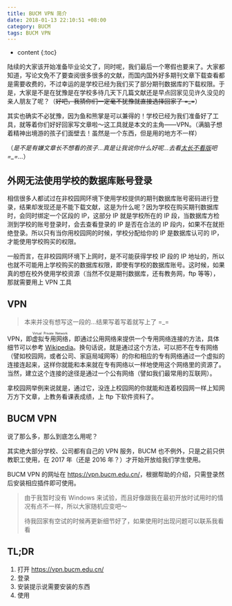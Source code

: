 ```yaml
---
title: BUCM VPN 简介
date: 2018-01-13 22:10:51 +08:00
category: BUCM
tags: BUCM VPN
---
```


* content
{:toc}

陆续的大家该开始准备毕业论文了，同时呢，我们最后一个寒假也要来了。大家都知道，写论文免不了要查阅很多很多的文献，而国内国外好多期刊文章下载查看都是需要收费的，不过幸运的是学校已经为我们买了部分期刊数据库的下载权限。于是，大家是不是在犹豫是在学校多待几天下几篇文献还是早点回家见见许久没见的亲人朋友了呢？（~~好吧，我猜你们一定毫不犹豫就直接选择回家了 =_=~~）

其实也确实不必犹豫，因为鱼和熊掌是可以兼得的！学校已经为我们准备好了工具，就等着你们好好回家写文章啦～这工具就是本文的主角——VPN。（满脑子想着精神出境游的孩子们面壁去！虽然是一个东西，但是用的地方不一样）

（*是不是有嫌文章长不想看的孩子...真是让我说你什么好呢...去看[太长不看版](#tldr)吧 =_=...*）

## 外网无法使用学校的数据库账号登录

相信很多人都试过在非校园网环境下使用学校提供的期刊数据库账号密码进行登录，结果却发现还是不能下载文献，这是为什么呢？因为学校在购买期刊数据库时，会同时绑定一个区段的 IP，这部分 IP 就是学校所在的 IP 段，当数据库方检测到学校的账号登录时，会去查看登录的 IP 是否在合法的 IP 段内，如果不在就拒绝登录。所以只有当你用校园网的时候，学校分配给你的 IP 是数据库认可的 IP，才能使用学校购买的权限。

一般而言，在非校园网环境下上网时，是不可能获得学校 IP 段的 IP 地址的，所以也就不可能用上学校购买的数据库权限，即使有学校的数据库账号。这时候，如果真的想在校外使用学校资源（当然不仅是期刊数据库，还有教务网，ftp 等等），那就需要用上 VPN 工具

## VPN

> 本来并没有想写这一段的...结果写着写着就写上了 =_=

VPN，即<ruby>虚拟专用网络<rp>（</rp><rt>Virtual Private Network</rt><rp>）</rp></ruby>，即通过公用网络来提供一个专用网络连接的方法，具体细节可以参考 [Wikipedia](https://en.wikipedia.org/wiki/Virtual_private_network)。换句话说，就是通过这个方法，可以把不在专有网络（譬如校园网，或者公司、家庭局域网等）的你和相应的专有网络通过一个虚拟的连接连起来，这样你就能和本来就在专有网络以一样地使用这个网络里的资源了。当然，建立这个连接的途径是通过一个公有网络（譬如我们最常用的互联网）。

拿校园网举例来说就是，通过它，没连上校园网的你就能和连着校园网一样上知网万方下文章，上教务看课表成绩，上 ftp 下软件资料了。

## BUCM VPN

说了那么多，那么到底怎么用呢？

其实绝大部分学校、公司都有自己的 VPN 服务，BUCM 也不例外，只是之前只供教职工使用，在 2017 年（还是 2016 年？）才开始开放给我们学生使用。

BUCM VPN 的网址在 <https://vpn.bucm.edu.cn/>，根据帮助的介绍，只需登录然后安装相应插件即可使用。

> 由于我暂时没有 Windows 来试验，而且好像跟我在最初开放时试用时的情况有点不一样，所以大家随机应变吧～
>
> 待我回家有空试的时候再更新细节好了，如果使用时出现问题可以联系我看看

## TL;DR

1. 打开 <https://vpn.bucm.edu.cn/>
2. 登录
3. 安装提示说需要安装的东西
4. 使用
